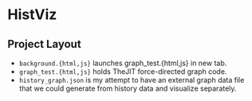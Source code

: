 HistViz
=======

Project Layout
---------------
* `background.{html,js}` launches graph_test.{html,js} in new tab.
* `graph_test.{html,js}` holds TheJIT force-directed graph code.
* `history_graph.json` is my attempt to have an external graph data file that we could generate from history data and visualize separately.
